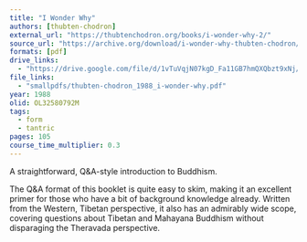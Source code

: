 ```yaml
---
title: "I Wonder Why"
authors: [thubten-chodron]
external_url: "https://thubtenchodron.org/books/i-wonder-why-2/"
source_url: "https://archive.org/download/i-wonder-why-thubten-chodron/I%20Wonder%20Why%20-%20Thubten%20Chodron_text.pdf"
formats: [pdf]
drive_links:
  - "https://drive.google.com/file/d/1vTuVqjN07kgD_Fa11GB7hmQXQbzt9xNj/view?usp=drivesdk"
file_links:
  - "smallpdfs/thubten-chodron_1988_i-wonder-why.pdf"
year: 1988
olid: OL32580792M
tags:
  - form
  - tantric
pages: 105
course_time_multiplier: 0.3
---
```


A straightforward, Q&A-style introduction to Buddhism.

The Q&A format of this booklet is quite easy to skim, making it an excellent primer for those who have a bit of background knowledge already. Written from the Western, Tibetan perspective, it also has an admirably wide scope, covering questions about Tibetan and Mahayana Buddhism without disparaging the Theravada perspective.
